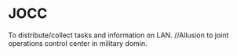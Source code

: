 # JOCC
To distribute/collect tasks and information on LAN. //Allusion to joint operations control center in military domin.
